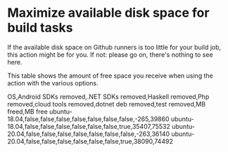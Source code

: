 # Maximize available disk space for build tasks

If the available disk space on Github runners is too little for your build job, this action might be for you.
If not: please go on, there's nothing to see here.

This table shows the amount of free space you receive when using the action with the various options.

OS,Android SDKs removed,.NET SDKs removed,Haskell removed,Php removed,cloud tools removed,dotnet deb removed,test removed,MB freed,MB free
ubuntu-18.04,false,false,false,false,false,false,false,-265,39860
ubuntu-18.04,false,false,false,false,false,false,true,35407,75532
ubuntu-20.04,false,false,false,false,false,false,false,-263,36140
ubuntu-20.04,false,false,false,false,false,false,true,38090,74492
